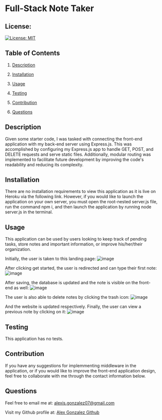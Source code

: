 
# Full-Stack Note Taker

## License:
[![License: MIT](https://img.shields.io/badge/License-MIT-yellow.svg)](https://opensource.org/licenses/MIT)

## Table of Contents
1. [Description](#description)

2. [Installation](#installation)

3. [Usage](#usage)

4. [Testing](#testing)

5. [Contribution](#contribution)

6. [Questions](#questions)



## Description <a name='description'></a>
Given some starter code, I was tasked with connecting the front-end application with my back-end server using Express.js. This was accomplished by configuring my Express.js app to handle GET, POST, and DELETE requests and serve static files. Additionally, modular routing was implemented to facilitate future development by improving the code's readability and reducing its complexity.

## Installation <a name='installation'></a>
There are no installation requirements to view this application as it is live on Heroku via the following link. However, if you would like to launch the application on your own server, you must open the root-nested server.js file, run the command npm i, and then launch the application by running node server.js in the terminal.

## Usage <a name='usage'></a>
This application can be used by users looking to keep track of pending tasks, store notes and important information, or improve his/her/their organization.

Initially, the user is taken to this landing page:
![image](./screenshots/Note-Taker-Homepage.png)

After clicking get started, the user is redirected and can type their first note:
![image](./screenshots/Typed-First-Note.png)

After saving, the database is updated and the note is visible on the front-end as well:
![image](./screenshots/Saved-Note.png)

The user is also able to delete notes by clicking the trash icon:
![image](./screenshots/Deleted-Note.png)

And the website is updated respectively. Finally, the user can view a previous note by clicking on it:
![image](./screenshots/Final-Refocus.png)

## Testing <a name='testing'></a>
This application has no tests.

## Contribution <a name='contribution'></a>
If you have any suggestions for implemmenting middleware in the application, or if you would like to improve the front-end application design, feel free to collaborate with me through the contact information below.

## Questions <a name='questions'></a>
Feel free to email me at: alexis.gonzalez07@gmail.com

Visit my Github profile at: [Alex Gonzalez Github](https://www.github.com/AlexisGonzalez07)
